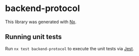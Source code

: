 # backend-protocol

This library was generated with [Nx](https://nx.dev).

## Running unit tests

Run `nx test backend-protocol` to execute the unit tests via [Jest](https://jestjs.io).

